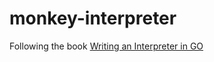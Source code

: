 # monkey-interpreter
Following the book [Writing an Interpreter in GO](https://www.interpreterbook.com)
